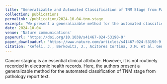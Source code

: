 ```yaml
---
title: "Generalizable and Automated Classification of TNM Stage from Pathology Reports with External Validation"
collection: publications
permalink: /publication/2024-10-04-tnm-stage
excerpt: 'We present a generalizable method for the automated classification of TNM stage from pathology report text.'
date: 2024-10-04
venue: 'Nature communications'
paperurl: 'https://doi.org/10.1038/s41467-024-53190-9'
paper_downloadurl: 'https://www.nature.com/articles/s41467-024-53190-9.pdf'
citation: 'Kefeli, J., Berkowitz, J., Acitores Cortina, J.M. et al. Generalizable and automated classification of TNM stage from pathology reports with external validation. Nat Commun 15, 8916 (2024). https://doi.org/10.1038/s41467-024-53190-9'
---
```


Cancer staging is an essential clinical attribute. However, it is not routinely recorded in electronic health records. Here, the authors present a generalizable method for the automated classification of TNM stage from pathology report text. 
